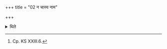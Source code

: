+++
title = "02 न चास्य नाम"

+++

<details><summary>थिते</summary>

2. And no one should utter his name.[^1]  


[^1]: Cp. KS XXIII.6.
</details>

